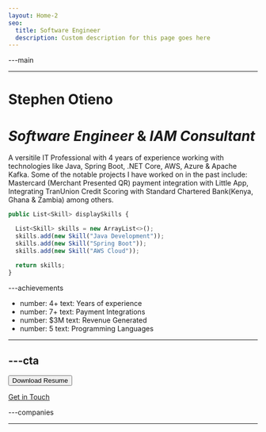 ```yaml
---
layout: Home-2
seo:
  title: Software Engineer
  description: Custom description for this page goes here
---
```




---main

---

# <Typewriter>Stephen Otieno</Typewriter>

# *Software Engineer* <span>&</span> *IAM Consultant*

A versitile IT Professional with 4 years of experience working with
technologies like Java, Spring Boot, .NET Core, AWS, Azure & Apache 
Kafka. Some of the notable projects I have worked on in the past include:
Mastercard (Merchant Presented QR) payment integration with Little App,
Integrating TranUnion Credit Scoring with Standard Chartered Bank(Kenya, 
Ghana & Zambia) among others.

```js {3-6} showLineNumbers
public List<Skill> displaySkills {

  List<Skill> skills = new ArrayList<>();
  skills.add(new Skill("Java Development"));
  skills.add(new Skill("Spring Boot"));
  skills.add(new Skill("AWS Cloud"));

  return skills;
}
```



---achievements
- number: 4+
  text: Years of experience
- number: 7+
  text: Payment Integrations
- number: $3M
  text: Revenue Generated
- number: 5
  text: Programming Languages
---



---cta
---
<Button href="/contact" size="sm">
  Download Resume
</Button>

[Get in Touch](/contact)



---companies

---